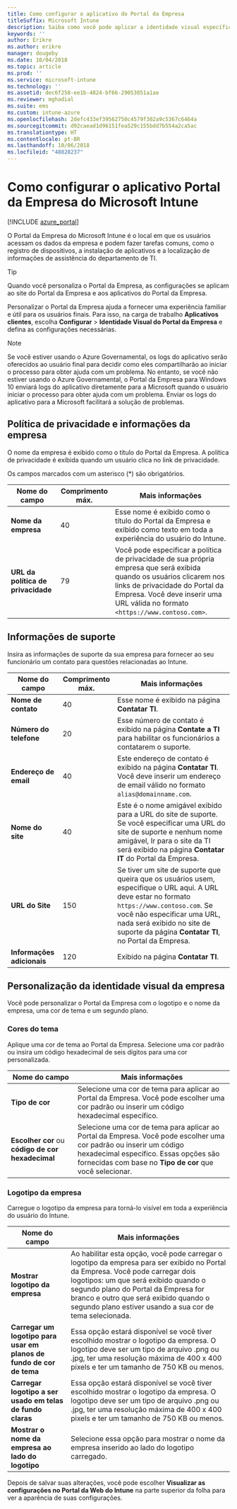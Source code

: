 ```yaml
---
title: Como configurar o aplicativo do Portal da Empresa
titleSuffix: Microsoft Intune
description: Saiba como você pode aplicar a identidade visual específica à empresa ao aplicativo do Portal da Empresa do Intune.
keywords: ''
author: Erikre
ms.author: erikre
manager: dougeby
ms.date: 10/04/2018
ms.topic: article
ms.prod: ''
ms.service: microsoft-intune
ms.technology: ''
ms.assetid: dec6f258-ee1b-4824-bf66-29053051a1ae
ms.reviewer: mghadial
ms.suite: ems
ms.custom: intune-azure
ms.openlocfilehash: 2defc433ef39562750c4579f302a9c5367c6464a
ms.sourcegitcommit: d92caead1d96151fea529c155bdd7b554a2ca5ac
ms.translationtype: HT
ms.contentlocale: pt-BR
ms.lasthandoff: 10/06/2018
ms.locfileid: "48828237"
---
```

# <a name="how-to-configure-the-microsoft-intune-company-portal-app"></a>Como configurar o aplicativo Portal da Empresa do Microsoft Intune

[!INCLUDE [azure_portal](./includes/azure_portal.md)]

O Portal da Empresa do Microsoft Intune é o local em que os usuários acessam os dados da empresa e podem fazer tarefas comuns, como o registro de dispositivos, a instalação de aplicativos e a localização de informações de assistência do departamento de TI.        

> [!Tip]        
> Quando você personaliza o Portal da Empresa, as configurações se aplicam ao site do Portal da Empresa e aos aplicativos do Portal da Empresa.       

Personalizar o Portal da Empresa ajuda a fornecer uma experiência familiar e útil para os usuários finais. Para isso, na carga de trabalho **Aplicativos clientes**, escolha **Configurar** > **Identidade Visual do Portal da Empresa** e defina as configurações necessárias.  

> [!Note]       
> Se você estiver usando o Azure Governamental, os logs do aplicativo serão oferecidos ao usuário final para decidir como eles compartilharão ao iniciar o processo para obter ajuda com um problema. No entanto, se você não estiver usando o Azure Governamental, o Portal da Empresa para Windows 10 enviará logs do aplicativo diretamente para a Microsoft quando o usuário iniciar o processo para obter ajuda com um problema. Enviar os logs do aplicativo para a Microsoft facilitará a solução de problemas. 

## <a name="company-information-and-privacy-statement"></a>Política de privacidade e informações da empresa        
O nome da empresa é exibido como o título do Portal da Empresa. A política de privacidade é exibida quando um usuário clica no link de privacidade.

Os campos marcados com um asterisco (*) são obrigatórios.       


| Nome do campo | Comprimento máx. | Mais informações |
|---|---|---|
|**Nome da empresa**| 40 | Esse nome é exibido como o título do Portal da Empresa e exibido como texto em toda a experiência do usuário do Intune. |
| **URL da política de privacidade** |     79     | Você pode especificar a política de privacidade de sua própria empresa que será exibida quando os usuários clicarem nos links de privacidade do Portal da Empresa. Você deve inserir uma URL válida no formato `<https://www.contoso.com>`. |

## <a name="support-information"></a>Informações de suporte      
Insira as informações de suporte da sua empresa para fornecer ao seu funcionário um contato para questões relacionadas ao Intune.       

|Nome do campo|Comprimento máx.|Mais informações|
|---|---|---|
|**Nome de contato** | 40 | Esse nome é exibido na página **Contatar TI**. |
|**Número do telefone** | 20 | Esse número de contato é exibido na página **Contate a TI** para habilitar os funcionários a contatarem o suporte. |
|**Endereço de email**| 40 | Este endereço de contato é exibido na página **Contatar TI**. Você deve inserir um endereço de email válido no formato `alias@domainname.com`. |
|**Nome do site**| 40 | Este é o nome amigável exibido para a URL do site de suporte. Se você especificar uma URL do site de suporte e nenhum nome amigável, Ir para o site da TI será exibido na página **Contatar IT** do Portal da Empresa. |
|**URL do Site**| 150 | Se tiver um site de suporte que queira que os usuários usem, especifique o URL aqui. A URL deve estar no formato `https://www.contoso.com`. Se você não especificar uma URL, nada será exibido no site de suporte da página **Contatar TI**, no Portal da Empresa. |
| **Informações adicionais**| 120 | Exibido na página **Contatar TI**. |


## <a name="company-branding-customization"></a>Personalização da identidade visual da empresa       
Você pode personalizar o Portal da Empresa com o logotipo e o nome da empresa, uma cor de tema e um segundo plano.     

### <a name="theme-color"></a>Cores do tema
Aplique uma cor de tema ao Portal da Empresa. Selecione uma cor padrão ou insira um código hexadecimal de seis dígitos para uma cor personalizada.

|Nome do campo|Mais informações|
|---|---|
|**Tipo de cor**| Selecione uma cor de tema para aplicar ao Portal da Empresa. Você pode escolher uma cor padrão ou inserir um código hexadecimal específico. |
|**Escolher cor** ou **código de cor hexadecimal**| Selecione uma cor de tema para aplicar ao Portal da Empresa. Você pode escolher uma cor padrão ou inserir um código hexadecimal específico. Essas opções são fornecidas com base no **Tipo de cor** que você selecionar.  |

### <a name="company-logo"></a>Logotipo da empresa
Carregue o logotipo da empresa para torná-lo visível em toda a experiência do usuário do Intune.

|Nome do campo|Mais informações|
|---|---|
|**Mostrar logotipo da empresa**|Ao habilitar esta opção, você pode carregar o logotipo da empresa para ser exibido no Portal da Empresa. Você pode carregar dois logotipos: um que será exibido quando o segundo plano do Portal da Empresa for branco e outro que será exibido quando o segundo plano estiver usando a sua cor de tema selecionada. |
|**Carregar um logotipo para usar em planos de fundo de cor de tema**| Essa opção estará disponível se você tiver escolhido mostrar o logotipo da empresa. O logotipo deve ser um tipo de arquivo .png ou .jpg, ter uma resolução máxima de 400 x 400 pixels e ter um tamanho de 750 KB ou menos. |
|**Carregar logotipo a ser usado em telas de fundo claras**| Essa opção estará disponível se você tiver escolhido mostrar o logotipo da empresa. O logotipo deve ser um tipo de arquivo .png ou .jpg, ter uma resolução máxima de 400 x 400 pixels e ter um tamanho de 750 KB ou menos. |
|**Mostrar o nome da empresa ao lado do logotipo**| Selecione essa opção para mostrar o nome da empresa inserido ao lado do logotipo carregado. |

Depois de salvar suas alterações, você pode escolher **Visualizar as configurações no Portal da Web do Intune** na parte superior da folha para ver a aparência de suas configurações.
